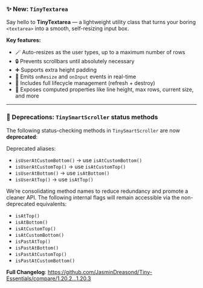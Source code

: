 ### ✨ New: `TinyTextarea`

Say hello to **TinyTextarea** — a lightweight utility class that turns your boring `<textarea>` into a smooth, self-resizing input box.

**Key features:**

* 🪄 Auto-resizes as the user types, up to a maximum number of rows
* 🔒 Prevents scrollbars until absolutely necessary
* ➕ Supports extra height padding
* 📢 Emits `onResize` and `onInput` events in real-time
* 🧼 Includes full lifecycle management (refresh + destroy)
* 🔎 Exposes computed properties like line height, max rows, current size, and more

---

### 🛑 Deprecations: `TinySmartScroller` status methods

The following status-checking methods in `TinySmartScroller` are now **deprecated**:

Deprecated aliases:

* `isUserAtCustomBottom()` → use `isAtCustomBottom()`
* `isUserAtCustomTop()` → use `isAtCustomTop()`
* `isUserAtBottom()` → use `isAtBottom()`
* `isUserAtTop()` → use `isAtTop()`

We’re consolidating method names to reduce redundancy and promote a cleaner API.
The following internal flags will remain accessible via the non-deprecated equivalents:

* `isAtTop()`
* `isAtBottom()`
* `isAtCustomTop()`
* `isAtCustomBottom()`
* `isPastAtTop()`
* `isPastAtBottom()`
* `isPastAtCustomTop()`
* `isPastAtCustomBottom()`

**Full Changelog**: https://github.com/JasminDreasond/Tiny-Essentials/compare/1.20.2...1.20.3
